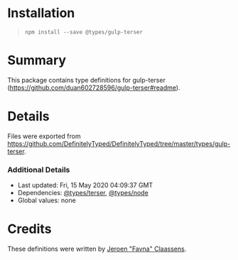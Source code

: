 # Installation
> `npm install --save @types/gulp-terser`

# Summary
This package contains type definitions for gulp-terser (https://github.com/duan602728596/gulp-terser#readme).

# Details
Files were exported from https://github.com/DefinitelyTyped/DefinitelyTyped/tree/master/types/gulp-terser.

### Additional Details
 * Last updated: Fri, 15 May 2020 04:09:37 GMT
 * Dependencies: [@types/terser](https://npmjs.com/package/@types/terser), [@types/node](https://npmjs.com/package/@types/node)
 * Global values: none

# Credits
These definitions were written by [Jeroen "Favna" Claassens](https://github.com/favna).

